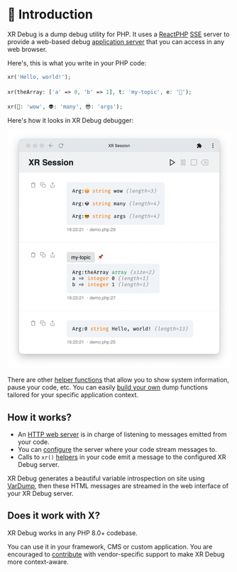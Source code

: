 # 🎉 Introduction

XR Debug is a dump debug utility for PHP. It uses a [ReactPHP](https://reactphp.org/) [SSE](https://developer.mozilla.org/en-US/docs/Web/API/Server-sent_events/Using_server-sent_events) server to provide a web-based debug [application server](../server/README.md) that you can access in any web browser.

Here's, this is what you write in your PHP code:

```php
xr('Hello, world!');

xr(theArray: ['a' => 0, 'b' => 1], t: 'my-topic', e: '📌');

xr(🤭: 'wow', 👽: 'many', 😎: 'args');
```

Here's how it looks in XR Debug debugger:

![intro](../src/app/intro.png)

There are other [helper functions](../helpers/README.md) that allow you to show system information, pause your code, etc. You can easily [build your own](../developer/custom-inspectors.md) dump functions tailored for your specific application context.

## How it works?

* An [HTTP web server](../server/README.md) is in charge of listening to messages emitted from your code.
* You can [configure](../configuration/README.md) the server where your code stream messages to.
* Calls to `xr()` [helpers](../helpers/README.md) in your code emit a message to the configured XR Debug server.

XR Debug generates a beautiful variable introspection on site using [VarDump](https://chevere.org/packages/var-dump.html), then these HTML messages are streamed in the web interface of your XR Debug server.

## Does it work with X?

XR Debug works in any PHP 8.0+ codebase.

You can use it in your framework, CMS or custom application. You are encouraged to [contribute](contributing.md) with vendor-specific support to make XR Debug more context-aware.
